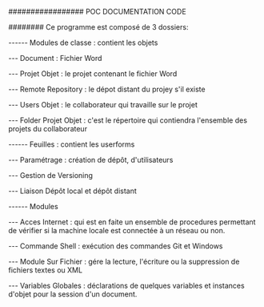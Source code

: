 ################# POC DOCUMENTATION CODE

######## Ce programme est composé de 3 dossiers:

------ Modules de classe : contient les objets

--- Document : Fichier Word

--- Projet Objet :  le projet contenant le fichier Word

--- Remote Repository : le dépot distant du projey s'il existe

--- Users Objet : le collaborateur qui travaille sur le projet

--- Folder Projet Objet : c'est le répertoire qui contiendra l'ensemble des projets du collaborateur


------ Feuilles : contient les userforms

--- Paramétrage : création de dépôt, d'utilisateurs

--- Gestion de Versioning

--- Liaison Dépôt local et dépôt distant


------ Modules

--- Acces Internet : qui est en faite un ensemble de procedures permettant de vérifier si la machine locale est connectée à un réseau ou non.

--- Commande Shell : exécution des commandes Git et Windows

--- Module Sur Fichier : gére la lecture, l'écriture ou la suppression de fichiers textes ou XML

--- Variables Globales : déclarations de quelques variables et instances d'objet pour la session d'un document.